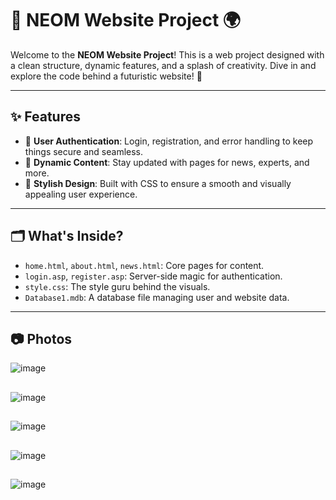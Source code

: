 # 🌟 NEOM Website Project 🌍

Welcome to the **NEOM Website Project**! This is a web project designed with a clean structure, dynamic features, and a splash of creativity. Dive in and explore the code behind a futuristic website! 🚀

---

## ✨ Features

- 🔐 **User Authentication**: Login, registration, and error handling to keep things secure and seamless.
- 📰 **Dynamic Content**: Stay updated with pages for news, experts, and more.
- 🎨 **Stylish Design**: Built with CSS to ensure a smooth and visually appealing user experience.

---

## 🗂️ What's Inside?

- `home.html`, `about.html`, `news.html`: Core pages for content.
- `login.asp`, `register.asp`: Server-side magic for authentication.
- `style.css`: The style guru behind the visuals.
- `Database1.mdb`: A database file managing user and website data.

---
## 📷 Photos 
![image](https://github.com/user-attachments/assets/7486fa81-d90f-4499-86d6-2b47079adecd)
##
![image](https://github.com/user-attachments/assets/88072caf-c17e-4cda-966b-811c3b3c5e31)
##
![image](https://github.com/user-attachments/assets/367562af-d09c-4a4b-bfea-7147e6424dd1)
##
![image](https://github.com/user-attachments/assets/ae7ae415-a43a-4b2d-afd1-b46cebf40376)
##
![image](https://github.com/user-attachments/assets/abcd2fd6-bf89-4d18-9fca-d04892a6ae7b)


